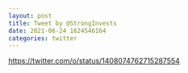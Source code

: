 ```yaml
--- 
layout: post 
title: Tweet by @StrongInvests 
date: 2021-06-24 1624546164 
categories: twitter 
--- 
```

https://twitter.com/o/status/1408074762715287554